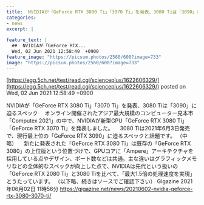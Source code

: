 ```yaml
---
title:  NVIDIAが「GeForce RTX 3080 Ti」「3070 Ti」を発表、3080 Tiは「3090」に迫るスペック  
categories:
- news
excerpt: |
  
feature_text: |
  ##  NVIDIAが「GeForce RTX...
  Wed, 02 Jun 2021 12:58:49  +0900
feature_image: "https://picsum.photos/2560/600?image=733"
image: "https://picsum.photos/2560/600?image=733"
---
```


[https://egg.5ch.net/test/read.cgi/scienceplus/1622606329/](https://egg.5ch.net/test/read.cgi/scienceplus/1622606329/)
posted on Wed, 02 Jun 2021 12:58:49  +0900

<!--more-->

NVIDIAが「GeForce RTX 3080 Ti」「3070 Ti」を発表、3080 Tiは「3090」に迫るスペック 　オンライン開催されたアジア最大規模のコンピューター見本市「Computex 2021」の中で、NVIDIAが新型GPU「GeForce RTX 3080 Ti」「GeForce RTX 3070 Ti」を発表しました。 　3080 Tiは2021年6月3日発売で、現行最上位の「GeForce RTX 3090」に迫るスペックと話題です。 （中略） 　新たに発表された「GeForce RTX 3080 Ti」は既存の「GeForce RTX 3080」の上位版という位置づけで、GPUコアに「Ampere」アーキテクチャを採用している点やデザイン、ポート数などは共通。主な違いはグラフィックメモリなどの全体的なスペックが向上した点で、NVIDIAは先代という扱いの「GeForce RTX 2080 Ti」と3080 Tiを比べて、「最大1.5倍の処理速度を実現」とうたっています。 （以下略、続きはソースでご確認下さい） Gigazine 2021年06月02日 11時56分 https://gigazine.net/news/20210602-nvidia-geforce-rtx-3080-3070-ti/
